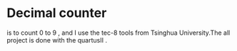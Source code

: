 # Decimal counter
is to count 0 to 9 , and I use the tec-8 tools from Tsinghua University.The all project is done with the quartusII .
